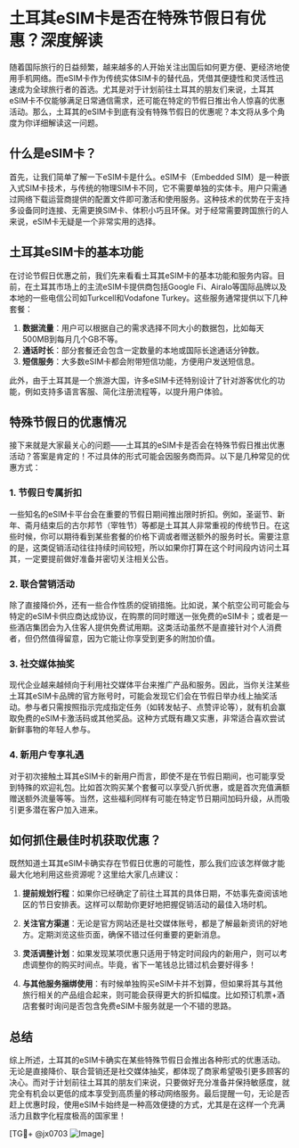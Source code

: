 # 土耳其eSIM卡是否在特殊节假日有优惠？深度解读

随着国际旅行的日益频繁，越来越多的人开始关注出国后如何更方便、更经济地使用手机网络。而eSIM卡作为传统实体SIM卡的替代品，凭借其便捷性和灵活性迅速成为全球旅行者的首选。尤其是对于计划前往土耳其的朋友们来说，土耳其eSIM卡不仅能够满足日常通信需求，还可能在特定的节假日推出令人惊喜的优惠活动。那么，土耳其的eSIM卡到底有没有特殊节假日的优惠呢？本文将从多个角度为你详细解读这一问题。

## 什么是eSIM卡？

首先，让我们简单了解一下eSIM卡是什么。eSIM卡（Embedded SIM）是一种嵌入式SIM卡技术，与传统的物理SIM卡不同，它不需要单独的实体卡。用户只需通过网络下载运营商提供的配置文件即可激活和使用服务。这种技术的优势在于支持多设备同时连接、无需更换SIM卡、体积小巧且环保。对于经常需要跨国旅行的人来说，eSIM卡无疑是一个非常实用的选择。

## 土耳其eSIM卡的基本功能

在讨论节假日优惠之前，我们先来看看土耳其eSIM卡的基本功能和服务内容。目前，在土耳其市场上的主流eSIM卡提供商包括Google Fi、Airalo等国际品牌以及本地的一些电信公司如Turkcell和Vodafone Turkey。这些服务通常提供以下几种套餐：

1. **数据流量**：用户可以根据自己的需求选择不同大小的数据包，比如每天500MB到每月几个GB不等。
2. **通话时长**：部分套餐还会包含一定数量的本地或国际长途通话分钟数。
3. **短信服务**：大多数eSIM卡都会附带短信功能，方便用户发送短信息。

此外，由于土耳其是一个旅游大国，许多eSIM卡还特别设计了针对游客优化的功能，例如支持多语言客服、简化注册流程等，以提升用户体验。

## 特殊节假日的优惠情况

接下来就是大家最关心的问题——土耳其的eSIM卡是否会在特殊节假日推出优惠活动？答案是肯定的！不过具体的形式可能会因服务商而异。以下是几种常见的优惠方式：

### 1. 节假日专属折扣
一些知名的eSIM卡平台会在重要的节假日期间推出限时折扣。例如，圣诞节、新年、斋月结束后的古尔邦节（宰牲节）等都是土耳其人非常重视的传统节日。在这些时候，你可以期待看到某些套餐的价格下调或者赠送额外的服务时长。需要注意的是，这类促销活动往往持续时间较短，所以如果你打算在这个时间段内访问土耳其，一定要提前做好准备并密切关注相关公告。

### 2. 联合营销活动
除了直接降价外，还有一些合作性质的促销措施。比如说，某个航空公司可能会与特定的eSIM卡供应商达成协议，在购票的同时赠送一张免费的eSIM卡；或者是一些酒店集团会为入住客人提供免费试用期。这类活动虽然不是直接针对个人消费者，但仍然值得留意，因为它能让你享受到更多的附加价值。

### 3. 社交媒体抽奖
现代企业越来越倾向于利用社交媒体平台来推广产品和服务。因此，当你关注某些土耳其eSIM卡品牌的官方账号时，可能会发现它们会在节假日举办线上抽奖活动。参与者只需按照指示完成指定任务（如转发帖子、点赞评论等），就有机会赢取免费的eSIM卡激活码或其他奖品。这种方式既有趣又实惠，非常适合喜欢尝试新鲜事物的年轻人参与。

### 4. 新用户专享礼遇
对于初次接触土耳其eSIM卡的新用户而言，即使不是在节假日期间，也可能享受到特殊的欢迎礼包。比如首次购买某个套餐可以享受八折优惠，或是首次充值满额赠送额外流量等等。当然，这些福利同样有可能在特定节日期间加码升级，从而吸引更多潜在客户加入进来。

## 如何抓住最佳时机获取优惠？

既然知道土耳其eSIM卡确实存在节假日优惠的可能性，那么我们应该怎样做才能最大化地利用这些资源呢？这里给大家几点建议：

1. **提前规划行程**：如果你已经确定了前往土耳其的具体日期，不妨事先查阅该地区的节日安排表。这样可以帮助你更好地把握促销活动的最佳入场时机。

2. **关注官方渠道**：无论是官方网站还是社交媒体账号，都是了解最新资讯的好地方。定期浏览这些页面，确保不错过任何重要的更新消息。

3. **灵活调整计划**：如果发现某项优惠只适用于特定时间段内的新用户，则可以考虑调整你的购买时间点。毕竟，省下一笔钱总比错过机会要好得多！

4. **与其他服务捆绑使用**：有时候单独购买eSIM卡并不划算，但如果将其与其他旅行相关的产品组合起来，则可能会获得更大的折扣幅度。比如预订机票+酒店套餐时询问是否包含免费eSIM卡服务就是一个不错的思路。

## 总结

综上所述，土耳其的eSIM卡确实在某些特殊节假日会推出各种形式的优惠活动。无论是直接降价、联合营销还是社交媒体抽奖，都体现了商家希望吸引更多顾客的决心。而对于计划前往土耳其的朋友们来说，只要做好充分准备并保持敏感度，就完全有机会以更低的成本享受到高质量的移动网络服务。最后提醒一句，无论是否赶上优惠时段，使用eSIM卡始终是一种高效便捷的方式，尤其是在这样一个充满活力且数字化程度极高的国家里！

[TG💪+ @jx0703 ![Image](https://github.com/user-attachments/assets/dbca1d08-cadb-493c-b0ec-ad6f7a83f270)]